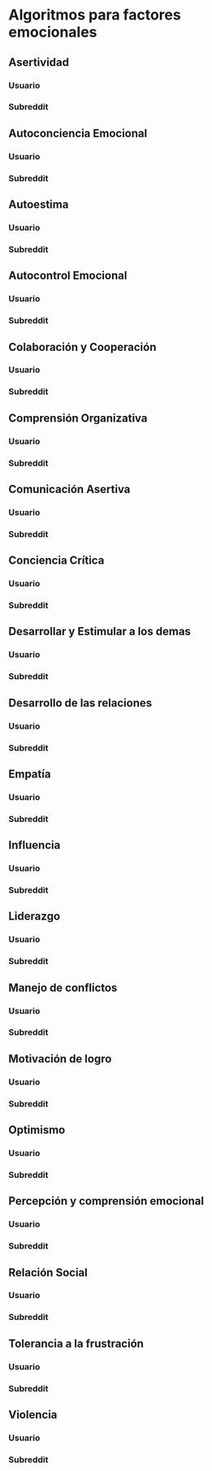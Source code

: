 # Algoritmos para factores emocionales

## Asertividad
### Usuario
### Subreddit

## Autoconciencia Emocional
### Usuario
### Subreddit

## Autoestima
### Usuario
### Subreddit

## Autocontrol Emocional
### Usuario
### Subreddit

## Colaboración y Cooperación
### Usuario
### Subreddit

## Comprensión Organizativa
### Usuario
### Subreddit

## Comunicación Asertiva
### Usuario
### Subreddit

## Conciencia Crítica
### Usuario
### Subreddit

## Desarrollar y Estimular a los demas
### Usuario
### Subreddit

## Desarrollo de las relaciones
### Usuario
### Subreddit

## Empatía
### Usuario
### Subreddit

## Influencia
### Usuario
### Subreddit

## Liderazgo
### Usuario
### Subreddit

## Manejo de conflictos
### Usuario
### Subreddit

## Motivación de logro
### Usuario
### Subreddit

## Optimismo
### Usuario
### Subreddit

## Percepción y comprensión emocional
### Usuario
### Subreddit

## Relación Social
### Usuario
### Subreddit

## Tolerancia a la frustración
### Usuario
### Subreddit

## Violencia
### Usuario
### Subreddit